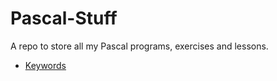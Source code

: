 # Pascal-Stuff

A repo to store all my Pascal programs, exercises and lessons.

- [Keywords](./Lessons/Keywords.md)
<!-- - [Basic Programs](./Basic-Programs/) -->